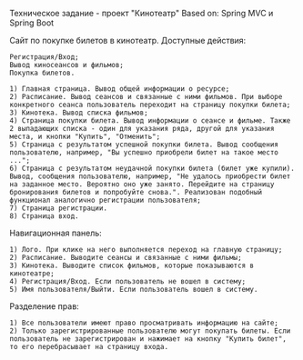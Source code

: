 Техническое задание - проект "Кинотеатр"
Based on:
Spring MVC и Spring Boot

Сайт по покупке билетов в кинотеатр. 
Доступные действия:

    Регистрация/Вход;
    Вывод киносеансов и фильмов;
    Покупка билетов. 

    1) Главная страница. Вывод общей информации о ресурсе;
    2) Расписание. Вывод сеансов и связанные с ними фильмов. При выборе конкретного сеанса пользователь переходит на страницу покупки билета;
    3) Кинотека. Вывод списка фильмов;
    4) Страница покупки билета. Вывод информации о сеансе и фильме. Также 2 выпадающих списка - один для указания ряда, другой для указания места, и кнопки "Купить", "Отменить"; 
    5) Страница с результатом успешной покупки билета. Вывод сообщения пользователю, например, "Вы успешно приобрели билет на такое место ...";
    6) Страница с результатом неудачной покупки билета (билет уже купили). Вывод, сообщения пользователю, например, "Не удалось приобрести билет на заданное место. Вероятно оно уже занято. Перейдите на страницу бронирования билетов и попробуйте снова.". Реализован подобный функционал аналогично регистрации пользователя;
    7) Страница регистрации.
    8) Страница вход.

Навигационная панель:

    1) Лого. При клике на него выполняется переход на главную страницу;
    2) Расписание. Выводите сеансы и связанные с ними фильмы;
    3) Кинотека. Выводите список фильмов, которые показываются в кинотеатре; 
    4) Регистрация/Вход. Если пользователь не вошел в систему;
    5) Имя пользователя/Выйти. Если пользователь вошел в систему.

Разделение прав:

    1) Все пользователи имеют право просматривать информацию на сайте;
    2) Только зарегистрированные пользователю могут покупать билеты. Если пользователь не зарегистрирован и нажимает на кнопку "Купить билет", то его перебрасывает на страницу входа.